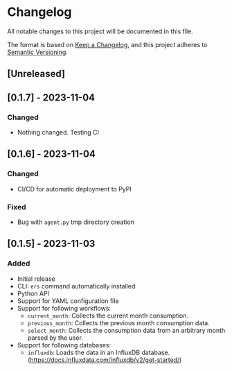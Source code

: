 # Changelog

All notable changes to this project will be documented in this file.

The format is based on [Keep a Changelog](https://keepachangelog.com/en/1.1.0/),
and this project adheres to [Semantic Versioning](https://semver.org/spec/v2.0.0.html).

## [Unreleased]

## [0.1.7] - 2023-11-04

### Changed
- Nothing changed. Testing CI

## [0.1.6] - 2023-11-04

### Changed
- CI/CD for automatic deployment to PyPI

### Fixed
- Bug with `agent.py` tmp directory creation

## [0.1.5] - 2023-11-03

### Added

- Initial release
- CLI: `ers` command automatically installed
- Python API
- Support for YAML configuration file
- Support for following workflows:
  - `current_month`: Collects the current month consumption.
  - `previous_month`: Collects the previous month consumption data.
  - `select_month`: Collects the consumption data from an arbitrary month parsed by the user.
- Support for following databases:
  - `influxdb`: Loads the data in an InfluxDB database. (https://docs.influxdata.com/influxdb/v2/get-started/)